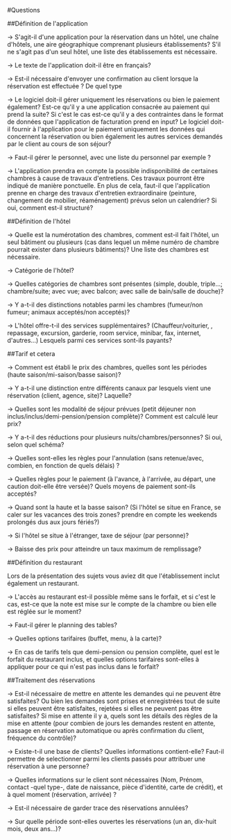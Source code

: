 #Questions

##Définition de l'application

→ S'agit-il d'une application pour la réservation dans un hôtel, une chaîne d'hôtels, une aire géographique comprenant plusieurs établissements? S'il ne s'agit pas d'un seul hôtel, une liste des établissements est nécessaire.

→ Le texte de l'application doit-il être en français?

→ Est-il nécessaire d'envoyer une confirmation au client lorsque la réservation est effectuée ? De quel type

→ Le logiciel doit-il gérer uniquement les réservations ou bien le paiement également? Est-ce qu'il y a une application consacrée au paiement qui prend la suite? Si c'est le cas est-ce qu'il y a des contraintes dans le format de données que l'application de facturation prend en input? Le logiciel doit-il fournir à l'application pour le paiement uniquement les données qui concernent la réservation ou bien également les autres services demandés par le client au cours de son séjour?

→ Faut-il gérer le personnel, avec une liste du personnel par exemple ?

→ L'application prendra en compte la possible indisponibilité de certaines chambres à cause de travaux d'entretiens. Ces travaux pourront être indiqué de manière ponctuelle. En plus de cela, faut-il que l'application prenne en charge des travaux d'entretien extraordinaire (peinture, changement de mobilier, réaménagement) prévus selon un calendrier? Si oui, comment est-il structuré?

##Définition de l'hôtel

→ Quelle est la numérotation des chambres, comment est-il fait l'hôtel, un seul bâtiment ou plusieurs (cas dans lequel un même numéro de chambre pourrait exister dans plusieurs bâtiments)? Une liste des chambres est nécessaire.

→ Catégorie de l'hôtel?

→ Quelles catégories de chambres sont présentes (simple, double, triple...; chambre/suite; avec vue; avec balcon; avec salle de bain/salle de douche)?

→ Y a-t-il des distinctions notables parmi les chambres (fumeur/non fumeur; animaux acceptés/non acceptés)?

→ L'hôtel offre-t-il des services supplémentaires? (Chauffeur/voiturier, , repassage, excursion, garderie, room service, minibar, fax, internet, d'autres...) Lesquels parmi ces services sont-ils payants?

##Tarif et cetera

→ Comment est établi le prix des chambres, quelles sont les périodes (haute saison/mi-saison/basse saison)?

→ Y a-t-il une distinction entre différents canaux par lesquels vient une réservation (client, agence, site)? Laquelle?

→ Quelles sont les modalité de séjour prévues (petit déjeuner non inclus/inclus/demi-pension/pension complète)? Comment est calculé leur prix?

→ Y a-t-il des réductions pour plusieurs nuits/chambres/personnes? Si oui, selon quel schéma?

→ Quelles sont-elles les règles pour l'annulation (sans retenue/avec, combien, en fonction de quels délais) ?

→ Quelles règles pour le paiement (à l'avance, à l'arrivée, au départ, une caution doit-elle être versée)? Quels moyens de paiement sont-ils acceptés?

→ Quand sont la haute et la basse saison? (Si l'hôtel se situe en France, se caler sur les vacances des trois zones? prendre en compte les weekends prolongés dus aux jours fériés?)

→ Si l'hôtel se situe à l'étranger, taxe de séjour (par personne)?

→ Baisse des prix pour atteindre un taux maximum de remplissage?


##Définition du restaurant

Lors de la présentation des sujets vous aviez dit que l'établissement inclut également un restaurant.

→ L'accès au restaurant est-il possible même sans le forfait, et si c'est le cas, est-ce que la note est mise sur le compte de la chambre ou bien elle est réglée sur le moment?

→ Faut-il gérer le planning des tables?

→ Quelles options tarifaires (buffet, menu, à la carte)?

→ En cas de tarifs tels que demi-pension ou pension complète, quel est le forfait du restaurant inclus, et quelles options tarifaires sont-elles à appliquer pour ce qui n'est pas inclus dans le forfait?

##Traitement des réservations

→ Est-il nécessaire de mettre en attente les demandes qui ne peuvent être satisfaites? Ou bien les demandes sont prises et enregistrées tout de suite si elles peuvent être satisfaites, rejetées si elles ne peuvent pas être satisfaites? Si mise en attente il y a, quels sont les détails des règles de la mise en attente (pour combien de jours les demandes restent en attente, passage en réservation automatique ou après confirmation du client, fréquence du contrôle)?

→ Existe-t-il une base de clients? Quelles informations contient-elle? Faut-il permettre de selectionner parmi les clients passés pour attribuer une réservation à une personne?

→ Quelles informations sur le client sont nécessaires (Nom, Prénom, contact -quel type-, date de naissance, pièce d'identité, carte de crédit), et à quel moment (réservation, arrivée) ?

→ Est-il nécessaire de garder trace des réservations annulées?

→ Sur quelle période sont-elles ouvertes les réservations (un an, dix-huit mois, deux ans...)?
